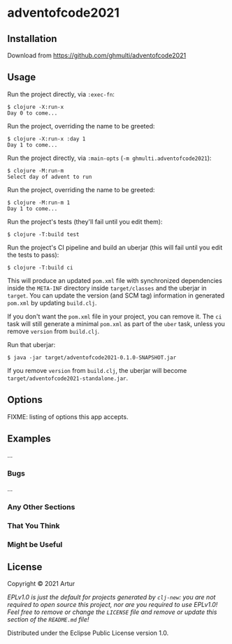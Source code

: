 # adventofcode2021

## Installation

Download from https://github.com/ghmulti/adventofcode2021

## Usage


Run the project directly, via `:exec-fn`:

    $ clojure -X:run-x
    Day 0 to come...

Run the project, overriding the name to be greeted:

    $ clojure -X:run-x :day 1
    Day 1 to come...

Run the project directly, via `:main-opts` (`-m ghmulti.adventofcode2021`):

    $ clojure -M:run-m
    Select day of advent to run

Run the project, overriding the name to be greeted:

    $ clojure -M:run-m 1
    Day 1 to come...

Run the project's tests (they'll fail until you edit them):

    $ clojure -T:build test

Run the project's CI pipeline and build an uberjar (this will fail until you edit the tests to pass):

    $ clojure -T:build ci

This will produce an updated `pom.xml` file with synchronized dependencies inside the `META-INF`
directory inside `target/classes` and the uberjar in `target`. You can update the version (and SCM tag)
information in generated `pom.xml` by updating `build.clj`.

If you don't want the `pom.xml` file in your project, you can remove it. The `ci` task will
still generate a minimal `pom.xml` as part of the `uber` task, unless you remove `version`
from `build.clj`.

Run that uberjar:

    $ java -jar target/adventofcode2021-0.1.0-SNAPSHOT.jar

If you remove `version` from `build.clj`, the uberjar will become `target/adventofcode2021-standalone.jar`.

## Options

FIXME: listing of options this app accepts.

## Examples

...

### Bugs

...

### Any Other Sections
### That You Think
### Might be Useful

## License

Copyright © 2021 Artur

_EPLv1.0 is just the default for projects generated by `clj-new`: you are not_
_required to open source this project, nor are you required to use EPLv1.0!_
_Feel free to remove or change the `LICENSE` file and remove or update this_
_section of the `README.md` file!_

Distributed under the Eclipse Public License version 1.0.
